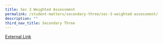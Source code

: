 ```yaml
---
title: Sec 3 Weighted Assessment
permalink: /student-matters/secondary-three/sec-3-weighted-assessment/
description: ""
third_nav_title: Secondary Three
---
```

<a href="https://docs.google.com/document/d/129UQlScabelRLRVLxiIY-yqSFFDUlPCYP3W6R23ZR1o/edit">External Link</a>